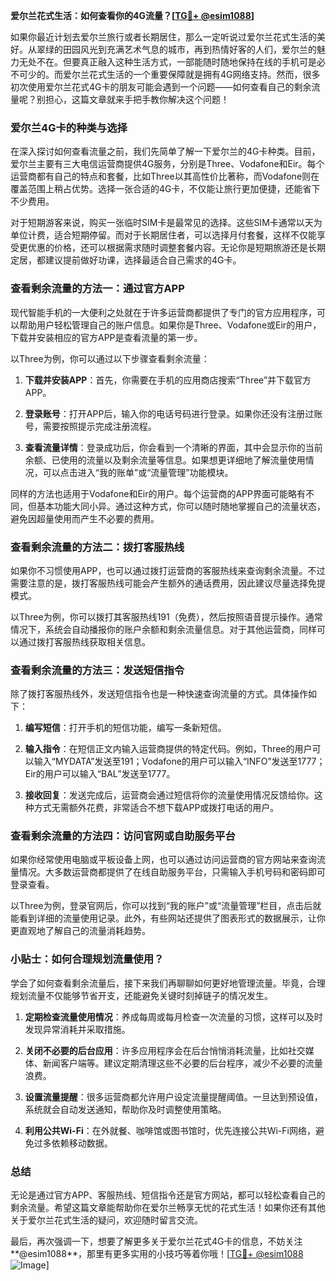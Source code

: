 **爱尔兰花式生活：如何查看你的4G流量？[[TG💪+ @esim1088](https://t.me/s/esim1088)]**

如果你最近计划去爱尔兰旅行或者长期居住，那么一定听说过爱尔兰花式生活的美好。从翠绿的田园风光到充满艺术气息的城市，再到热情好客的人们，爱尔兰的魅力无处不在。但要真正融入这种生活方式，一部能随时随地保持在线的手机可是必不可少的。而爱尔兰花式生活的一个重要保障就是拥有4G网络支持。然而，很多初次使用爱尔兰花式4G卡的朋友可能会遇到一个问题——如何查看自己的剩余流量呢？别担心，这篇文章就来手把手教你解决这个问题！

### 爱尔兰4G卡的种类与选择

在深入探讨如何查看流量之前，我们先简单了解一下爱尔兰的4G卡种类。目前，爱尔兰主要有三大电信运营商提供4G服务，分别是Three、Vodafone和Eir。每个运营商都有自己的特点和套餐，比如Three以其高性价比著称，而Vodafone则在覆盖范围上稍占优势。选择一张合适的4G卡，不仅能让旅行更加便捷，还能省下不少费用。

对于短期游客来说，购买一张临时SIM卡是最常见的选择。这些SIM卡通常以天为单位计费，适合短期停留。而对于长期居住者，可以选择月付套餐，这样不仅能享受更优惠的价格，还可以根据需求随时调整套餐内容。无论你是短期旅游还是长期定居，都建议提前做好功课，选择最适合自己需求的4G卡。

### 查看剩余流量的方法一：通过官方APP

现代智能手机的一大便利之处就在于许多运营商都提供了专门的官方应用程序，可以帮助用户轻松管理自己的账户信息。如果你是Three、Vodafone或Eir的用户，下载并安装相应的官方APP是查看流量的第一步。

以Three为例，你可以通过以下步骤查看剩余流量：

1. **下载并安装APP**：首先，你需要在手机的应用商店搜索“Three”并下载官方APP。
   
2. **登录账号**：打开APP后，输入你的电话号码进行登录。如果你还没有注册过账号，需要按照提示完成注册流程。

3. **查看流量详情**：登录成功后，你会看到一个清晰的界面，其中会显示你的当前余额、已使用的流量以及剩余流量等信息。如果想更详细地了解流量使用情况，可以点击进入“我的账单”或“流量管理”功能模块。

同样的方法也适用于Vodafone和Eir的用户。每个运营商的APP界面可能略有不同，但基本功能大同小异。通过这种方式，你可以随时随地掌握自己的流量状态，避免因超量使用而产生不必要的费用。

### 查看剩余流量的方法二：拨打客服热线

如果你不习惯使用APP，也可以通过拨打运营商的客服热线来查询剩余流量。不过需要注意的是，拨打客服热线可能会产生额外的通话费用，因此建议尽量选择免提模式。

以Three为例，你可以拨打其客服热线191（免费），然后按照语音提示操作。通常情况下，系统会自动播报你的账户余额和剩余流量信息。对于其他运营商，同样可以通过拨打客服热线获取相关信息。

### 查看剩余流量的方法三：发送短信指令

除了拨打客服热线外，发送短信指令也是一种快速查询流量的方式。具体操作如下：

1. **编写短信**：打开手机的短信功能，编写一条新短信。
   
2. **输入指令**：在短信正文内输入运营商提供的特定代码。例如，Three的用户可以输入“MYDATA”发送至191；Vodafone的用户可以输入“INFO”发送至1777；Eir的用户可以输入“BAL”发送至1777。

3. **接收回复**：发送完成后，运营商会通过短信将你的流量使用情况反馈给你。这种方式无需额外花费，非常适合不想下载APP或拨打电话的用户。

### 查看剩余流量的方法四：访问官网或自助服务平台

如果你经常使用电脑或平板设备上网，也可以通过访问运营商的官方网站来查询流量情况。大多数运营商都提供了在线自助服务平台，只需输入手机号码和密码即可登录查看。

以Three为例，登录官网后，你可以找到“我的账户”或“流量管理”栏目，点击后就能看到详细的流量使用记录。此外，有些网站还提供了图表形式的数据展示，让你更直观地了解自己的流量消耗趋势。

### 小贴士：如何合理规划流量使用？

学会了如何查看剩余流量后，接下来我们再聊聊如何更好地管理流量。毕竟，合理规划流量不仅能够节省开支，还能避免关键时刻掉链子的情况发生。

1. **定期检查流量使用情况**：养成每周或每月检查一次流量的习惯，这样可以及时发现异常消耗并采取措施。

2. **关闭不必要的后台应用**：许多应用程序会在后台悄悄消耗流量，比如社交媒体、新闻客户端等。建议定期清理这些不必要的后台程序，减少不必要的流量浪费。

3. **设置流量提醒**：很多运营商都允许用户设定流量提醒阈值。一旦达到预设值，系统就会自动发送通知，帮助你及时调整使用策略。

4. **利用公共Wi-Fi**：在外就餐、咖啡馆或图书馆时，优先连接公共Wi-Fi网络，避免过多依赖移动数据。

### 总结

无论是通过官方APP、客服热线、短信指令还是官方网站，都可以轻松查看自己的剩余流量。希望这篇文章能帮助你在爱尔兰畅享无忧的花式生活！如果你还有其他关于爱尔兰花式生活的疑问，欢迎随时留言交流。

最后，再次强调一下，想要了解更多关于爱尔兰花式4G卡的信息，不妨关注**@esim1088**，那里有更多实用的小技巧等着你哦！[[TG💪+ @esim1088](https://t.me/s/esim1088) ![Image](https://i.postimg.cc/4NQfJmqS/Snipaste-2025-05-13-00-14-12.png)]